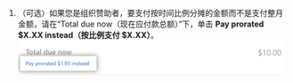 1. （可选）如果您是组织赞助者，要支付按时间比例分摊的金额而不是支付整月金额，请在“Total due now（现在应付款总额）”下，单击 **Pay prorated $X.XX instead（按比例支付 $X.XX）**。 ![链接到支付按比例计算的金额](/assets/images/help/sponsors/pay-prorated-amount-link.png)